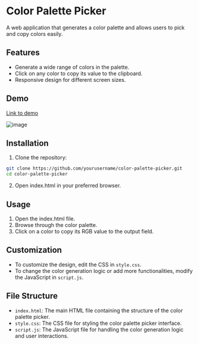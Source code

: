 # Color Palette Picker
A web application that generates a color palette and allows users to pick and copy colors easily.

## Features
- Generate a wide range of colors in the palette.
- Click on any color to copy its value to the clipboard.
- Responsive design for different screen sizes.
  
## Demo
[Link to demo](https://codepen.io/Shravan-Dalavi/pen/bGPqXVz)


![image](https://github.com/user-attachments/assets/66d55a21-bd85-476c-aae0-dbaab83c536a)

## Installation

1. Clone the repository:
```bash
git clone https://github.com/yourusername/color-palette-picker.git
cd color-palette-picker
```
2. Open index.html in your preferred browser.
   
## Usage

1. Open the index.html file.
2. Browse through the color palette.
3. Click on a color to copy its RGB value to the output field.
   
## Customization

- To customize the design, edit the CSS in `style.css`.
- To change the color generation logic or add more functionalities, modify the JavaScript in `script.js`.
  
## File Structure

- `index.html`: The main HTML file containing the structure of the color palette picker.
- `style.css`: The CSS file for styling the color palette picker interface.
- `script.js`: The JavaScript file for handling the color generation logic and user interactions.
